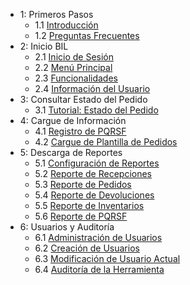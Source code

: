 - 1: Primeros Pasos
  - 1.1 [Introducción](README.md)
  - 1.2 [Preguntas Frecuentes](faq.md)
- 2: Inicio BIL
  - 2.1 [Inicio de Sesión](editor/login.md)
  - 2.2 [Menú Principal](editor/home.md)
  - 2.3 [Funcionalidades](editor/funcionalities_home.md)
  - 2.4 [Información del Usuario](editor/user_info_home.md)
- 3: Consultar Estado del Pedido
  - 3.1 [Tutorial: Estado del Pedido](editor/query_ped_status.md)
- 4: Cargue de Información
  - 4.1 [Registro de PQRSF](editor/pqrsf.md)
  - 4.2 [Cargue de Plantilla de Pedidos](editor/peds_template.md)
- 5: Descarga de Reportes
  - 5.1 [Configuración de Reportes](editor/config_rep.md)
  - 5.2 [Reporte de Recepciones](editor/rep_recepciones.md)
  - 5.3 [Reporte de Pedidos](editor/rep_pedidos.md)
  - 5.4 [Reporte de Devoluciones](editor/rep_devoluciones.md)
  - 5.5 [Reporte de Inventarios](editor/rep_inventarios.md)
  - 5.6 [Reporte de PQRSF](editor/rep_pqrsf.md)
- 6: Usuarios y Auditoría
  - 6.1 [Administración de Usuarios](editor/admin_users.md)
  - 6.2 [Creación de Usuarios](editor/create_users.md)
  - 6.3 [Modificación de Usuario Actual](editor/modify_user.md)
  - 6.4 [Auditoría de la Herramienta](editor/audit_tool.md)
